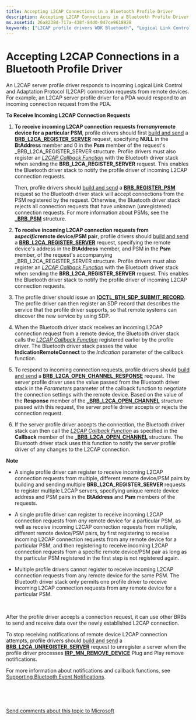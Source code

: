 ```yaml
---
title: Accepting L2CAP Connections in a Bluetooth Profile Driver
description: Accepting L2CAP Connections in a Bluetooth Profile Driver
ms.assetid: 26a8238d-717a-438f-84d0-047ce9618928
keywords: ["L2CAP profile drivers WDK Bluetooth", "Logical Link Controller and Adaptation Protocol WDK Bluetooth", "incoming L2CAP connection requests WDK Bluetooth", "connections WDK Bluetooth", "remote connection notifications WDK Bluetooth", "notifications WDK Bluetooth"]
---
```


# Accepting L2CAP Connections in a Bluetooth Profile Driver


An L2CAP server profile driver responds to incoming Logical Link Control and Adaptation Protocol (L2CAP) connection requests from remote devices. For example, an L2CAP server profile driver for a PDA would respond to an incoming connection request from the PDA.

**To Receive Incoming L2CAP Connection Requests**

1.  **To receive incoming L2CAP connection requests from*any*remote device for a particular PSM**, profile drivers should first [build and send](building-and-sending-a-brb.md) a [**BRB\_L2CA\_REGISTER\_SERVER**](https://msdn.microsoft.com/library/windows/hardware/ff536618) request, specifying **NULL** in the **BtAddress** member and 0 in the **Psm** member of the request's \_BRB\_L2CA\_REGISTER\_SERVER structure. Profile drivers must also register an [*L2CAP Callback Function*](https://msdn.microsoft.com/library/windows/hardware/ff536755) with the Bluetooth driver stack when sending the **BRB\_L2CA\_REGISTER\_SERVER** request. This enables the Bluetooth driver stack to notify the profile driver of incoming L2CAP connection requests.

    Then, profile drivers should [build and send](building-and-sending-a-brb.md) a [**BRB\_REGISTER\_PSM**](https://msdn.microsoft.com/library/windows/hardware/ff536621) request so the Bluetooth driver stack will accept connections from the PSM registered by the request. Otherwise, the Bluetooth driver stack rejects all connection requests that have unknown (unregistered) connection requests. For more information about PSMs, see the [**\_BRB\_PSM**](https://msdn.microsoft.com/library/windows/hardware/ff536865) structure.

2.  **To receive incoming L2CAP connection requests from a*specific*remote device/PSM pair**, profile drivers should [build and send](building-and-sending-a-brb.md) a [**BRB\_L2CA\_REGISTER\_SERVER**](https://msdn.microsoft.com/library/windows/hardware/ff536618) request, specifying the remote device's address in the **BtAddress** member, and PSM in the **Psm** member, of the request's accompanying \_BRB\_L2CA\_REGISTER\_SERVER structure. Profile drivers must also register an [*L2CAP Callback Function*](https://msdn.microsoft.com/library/windows/hardware/ff536755) with the Bluetooth driver stack when sending the **BRB\_L2CA\_REGISTER\_SERVER** request. This enables the Bluetooth driver stack to notify the profile driver of incoming L2CAP connection requests.

3.  The profile driver should issue an [**IOCTL\_BTH\_SDP\_SUBMIT\_RECORD**](https://msdn.microsoft.com/library/windows/hardware/ff536693). The profile driver can then register an SDP record that describes the service that the profile driver supports, so that remote systems can discover the new service by using SDP.

4.  When the Bluetooth driver stack receives an incoming L2CAP connection request from a remote device, the Bluetooth driver stack calls the [*L2CAP Callback Function*](https://msdn.microsoft.com/library/windows/hardware/ff536755) registered earlier by the profile driver. The Bluetooth driver stack passes the value **IndicationRemoteConnect** to the *Indication* parameter of the callback function.

5.  To respond to incoming connection requests, profile drivers should [build and send](building-and-sending-a-brb.md) a [**BRB\_L2CA\_OPEN\_CHANNEL\_RESPONSE**](https://msdn.microsoft.com/library/windows/hardware/ff536616) request. The server profile driver uses the value passed from the Bluetooth driver stack in the *Parameters* parameter of the callback function to negotiate the connection settings with the remote device. Based on the value of the **Response** member of the [**\_BRB\_L2CA\_OPEN\_CHANNEL**](https://msdn.microsoft.com/library/windows/hardware/ff536860) structure passed with this request, the server profile driver accepts or rejects the connection request.

6.  If the server profile driver accepts the connection, the Bluetooth driver stack can then call the [*L2CAP Callback Function*](https://msdn.microsoft.com/library/windows/hardware/ff536755) as specified in the **Callback** member of the [**\_BRB\_L2CA\_OPEN\_CHANNEL**](https://msdn.microsoft.com/library/windows/hardware/ff536860) structure. The Bluetooth driver stack uses this function to notify the server profile driver of any changes to the L2CAP connection.

**Note**  
-   A single profile driver can register to receive incoming L2CAP connection requests from multiple, different remote device/PSM pairs by building and sending multiple **BRB\_L2CA\_REGISTER\_SERVER** requests to register multiple L2CAP servers, specifying unique remote device address and PSM pairs in the **BtAddress** and **Psm** members of the requests.

-   A single profile driver can register to receive incoming L2CAP connection requests from *any* remote device for a particular PSM, as well as receive incoming L2CAP connection requests from multiple, different remote device/PSM pairs, by first registering to receive incoming L2CAP connection requests from any remote device for a particular PSM, and then registering to receive incoming L2CAP connection requests from a specific remote device/PSM pair as long as the particular PSM registered in the first step is not registered again.

-   Multiple profile drivers cannot register to receive incoming L2CAP connection requests from any remote device for the same PSM. The Bluetooth driver stack only permits one profile driver to receive incoming L2CAP connection requests from any remote device for a particular PSM.

 

After the profile driver accepts a connection request, it can use other BRBs to send and receive data over the newly established L2CAP connection.

To stop receiving notifications of remote device L2CAP connection attempts, profile drivers should [build and send](building-and-sending-a-brb.md) a [**BRB\_L2CA\_UNREGISTER\_SERVER**](https://msdn.microsoft.com/library/windows/hardware/ff536619) request to unregister a server when the profile driver processes [**IRP\_MN\_REMOVE\_DEVICE**](https://msdn.microsoft.com/library/windows/hardware/ff551738) Plug and Play remove notifications.

For more information about notifications and callback functions, see [Supporting Bluetooth Event Notifications](supporting-bluetooth-event-notifications.md).

 

 

[Send comments about this topic to Microsoft](mailto:wsddocfb@microsoft.com?subject=Documentation%20feedback%20[bltooth\bltooth]:%20Accepting%20L2CAP%20Connections%20in%20a%20Bluetooth%20Profile%20Driver%20%20RELEASE:%20%283/20/2017%29&body=%0A%0APRIVACY%20STATEMENT%0A%0AWe%20use%20your%20feedback%20to%20improve%20the%20documentation.%20We%20don't%20use%20your%20email%20address%20for%20any%20other%20purpose,%20and%20we'll%20remove%20your%20email%20address%20from%20our%20system%20after%20the%20issue%20that%20you're%20reporting%20is%20fixed.%20While%20we're%20working%20to%20fix%20this%20issue,%20we%20might%20send%20you%20an%20email%20message%20to%20ask%20for%20more%20info.%20Later,%20we%20might%20also%20send%20you%20an%20email%20message%20to%20let%20you%20know%20that%20we've%20addressed%20your%20feedback.%0A%0AFor%20more%20info%20about%20Microsoft's%20privacy%20policy,%20see%20http://privacy.microsoft.com/default.aspx. "Send comments about this topic to Microsoft")




